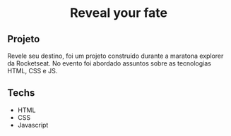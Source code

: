 <h1 align="center">Reveal your fate</h1>

## Projeto

Revele seu destino, foi um projeto construído durante a maratona explorer da Rocketseat. No evento foi abordado assuntos sobre as tecnologias HTML, CSS e JS.

## Techs

- HTML
- CSS
- Javascript
